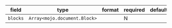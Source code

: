 | field | type | format | required | default | description |
|---|---|---|---|---|---|
| `blocks` | `Array<mojo.document.Block>` |  | N |  |
